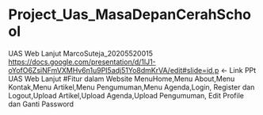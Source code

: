 # Project_Uas_MasaDepanCerahSchool
UAS Web Lanjut MarcoSuteja_20205520015<br>
https://docs.google.com/presentation/d/1lJ1-oYofO6ZsiNFmVXMHv6n1u9PI5adj51Yo8dmKrVA/edit#slide=id.p <- Link PPt UAS Web Lanjut
#Fitur dalam Website 
MenuHome,Menu About,Menu Kontak,Menu Artikel,Menu Pengumuman,Menu Agenda,Login, Register dan Logout,Upload Artikel,Upload Agenda,Upload Pengumuman, Edit Profile dan Ganti Password <br>

